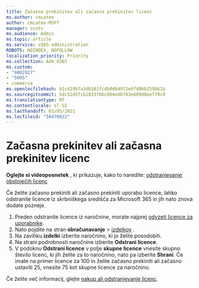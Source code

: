 ```yaml
---
title: Začasna prekinitev ali začasna prekinitev licenc
ms.author: cmcatee
author: cmcatee-MSFT
manager: scotv
ms.audience: Admin
ms.topic: article
ms.service: o365-administration
ROBOTS: NOINDEX, NOFOLLOW
localization_priority: Priority
ms.collection: Adm_O365
ms.custom:
- "9002927"
- "5605"
- commerce
ms.openlocfilehash: b1cd19b7a3db161fcdb0d64972e6fd06b259b61b
ms.sourcegitcommit: 5dc52d5fcb2833fbbc064edb783e609d8eef79c0
ms.translationtype: MT
ms.contentlocale: sl-SI
ms.lasthandoff: 03/05/2021
ms.locfileid: "50470022"
---
```

# <a name="suspend-or-pause-licenses"></a>Začasna prekinitev ali začasna prekinitev licenc

**Oglejte si videoposnetek** , ki prikazuje, kako to naredite: [odstranjevanje obstoječih licenc](https://go.microsoft.com/fwlink/p/?linkid=2154938)

Če želite začasno prekiniti ali začasno prekiniti uporabo licence, lahko odstranite licence iz skrbniškega središča za Microsoft 365 in jih nato znova dodate pozneje.

1. Preden odstranite licence iz naročnine, morate najprej [odvzeti licence za uporabnike](https://docs.microsoft.com/microsoft-365/admin/manage/remove-licenses-from-users).
2. Nato pojdite na stran **obračunavanje**  >  [izdelkov](https://go.microsoft.com/fwlink/p/?linkid=842054) .
3. Na zavihku **izdelki** izberite naročnino, ki jo želite posodobiti.
4. Na strani podrobnosti naročnine izberite **Odstrani licence**.
5. V podoknu **Odstrani licence** v polje **skupne licence** vnesite skupno število licenc, ki jih želite za to naročnino, nato pa izberite **Shrani**. Če imate na primer licence za 100 in želite začasno prekiniti ali začasno ustaviti 25, vnesite 75 kot skupne licence za naročnino.

Če želite več informacij, glejte [nakup ali odstranjevanje licenc](https://docs.microsoft.com/microsoft-365/commerce/licenses/buy-licenses).